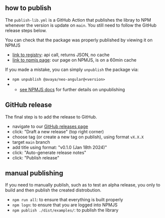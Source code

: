 ## how to publish

The `publish-lib.yml` is a GitHub Action that publishes the libray to NPM whenever the version is update on `main`. You still need to follow the GitHub release steps below.

You can check that the package was properly published by viewing it on NPMJS

- [link to registry](https://registry.npmjs.org/@avaya%2fneo-angular): api call, returns JSON, no cache
- [link to npmjs page](https://www.npmjs.com/package/@avaya/neo-angular): our page on NPMJS, is on a 60min cache

If you made a mistake, you can simply `unpublish` the package via:

- `npm unpublish @avaya/neo-angular@<version>`
- - [see NPMJS docs](https://docs.npmjs.com/cli/v8/commands/npm-unpublish) for further details on unpublishing

## GitHub release

The final step is to add the release to GitHub.

- navigate to our [GitHub releases page](https://github.com/avaya-dux/neo-angular-library/releases)
- click: "Draft a new release" (top right corner)
- choose tag (or create a new tag on publish), using format `vX.X.X`
- target `main` branch
- add title using format: "v0.1.0 (Jan 18th 2024)"
- click: "Auto-generate release notes"
- click: "Publish release"


## manual publishing

If you need to manually publish, such as to test an alpha release, you only to build and then publish the created distrobution.

- `npm run all`: to ensure that everything is built properly
- `npm logn`: to ensure that you are logged into NPMJS
- `npm publish ./dist/examples/`: to publish the library
